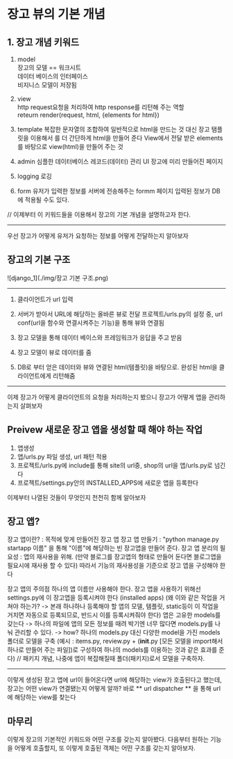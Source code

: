 # 장고 뷰의 기본 개념


## **1. 장고 개념 키워드**
1. model	
  장고의 모델 == 워크시트	
  데이터 베이스의 인터페이스	
  비지니스 모델이 저장됨	

2. view		
  http request요청을 처리하여 http response를 리턴해 주는 역할		
  reteurn render(request, html, {elements for html})	

3. template
  복잡한 문자열의 조합하여 일반적으로 html을 만드는 것 대신 장고 탬플릿을 이용해서 를 더 간단하게 html을 만들어 준다
  View에서 전달 받은 elements를 바탕으로 view(html)을 만들어 주는 것

4. admin
  심플한 데이터베이스 레코드(데이터) 관리 UI
  장고에 미리 만들어진 페이지

5. logging
  로깅

6. form
  유저가 입력한 정보를 서버에 전송해주는 formm 페이지
  입력된 정보가 DB에 적용될 수도 있다.

// 이제부터 이 키워드들을 이용해서 장고의 기본 개념을 설명하고자 한다.



---
우선 장고가 어떻게 유저가 요청하는 정보를 어떻게 전달하는지 알아보자

## 장고의 기본 구조

![django_1](./img/장고 기본 구조.png)

---
  1. 클라이언트가 url 입력 
  
  2. 서버가 받아서 URL에 해당하는 올바른 뷰로 전달
    프로젝트/urls.py의 설정 중, url conf(url을 함수와 연결시켜주는 기능)을 통해 뷰와 연결됨
    
  3. 장고 모델을 통해 데이터 베이스와 프레임워크가 응답을 주고 받음
  
  4. 장고 모델이 뷰로 데이터를 줌
  
  5. DB로 부터 얻은 데이터와 뷰와 연결된 html(템플릿)을 바탕으로. 완성된 html을 클라이언트에게 리턴해줌

---

이제 장고가 어떻게 클라이언트의 요청을 처리하는지 봤으니 장고가 어떻게 앱을 관리하는지 살펴보자
## Preivew 새로운 장고 앱을 생성할 때 해야 하는 작업
  1. 앱생성
  2. 앱/urls.py 파일 생성, url 패턴 적용
  3. 프로젝트/urls.py에 include를 통해 site의 url중, shop의 url을 앱/urls.py로 넘긴다
  4. 프로젝트/settings.py안의 INSTALLED_APPS에 새로운 앱을 등록한다
  
이제부터 나열된 것들이 무엇인지 천천히 함께 알아보자 

## 장고 앱?
  장고 앱이란? : 목적에 맞게 만들어진 장고 앱
  장고 앱 만들기 : "python manage.py startapp 이름" 을 통해 "이름"에 해당하는 빈 장고앱을 만들어 준다.
  장고 앱 분리의 필요성 :  앱의 재사용을 위해. (만약 블로그를 장고앱의 형태로 만들어 둔다면 블로그앱을 필요시에 재사용 할 수 있다)
	따라서 기능의 재사용성을 기준으로 장고 앱을 구성해야 한다

  장고 앱의 주의점
    하나의 앱 이름만 사용해야 한다. 
    장고 앱을 사용하기 위해선 settings.py에 이 장고앱을 등록시켜야 한다 (installed apps)
	  (왜 이와 같은 작업을 거쳐야 하는가? -> 본래 하나하나 등록해야 할 앱의 모델, 템플릿, static등이 이 작업을 거치면 자동으로 등록되므로, 반드시 이를 등록시켜줘야 한다)
    앱은 고유한 models를 갖는다 
      -> 하나의 파일에 앱의 모든 정보를 때려 박기엔 너무 많다면 models.py를 나눠 관리할 수 있다.
      -> how? 
	    하나의 models.py 대신 다양한 model을 가진 models폴더로 모델을 구축
         (예시 : items.py, review.py + (__init__.py [모든 모델을 import해서 하나로 만들어 주는 파일])로 구성하여 하나의 models를 이용하는 것과 같은 효과를 준다)
	        // 패키지 개념, 나중에 앱이 복잡해질때 폴더(패키지)로서 모델을 구축하자. 

---
이렇게 생성된 장고 앱에 url이 들어온다면 url에 해당하는 view가 호출된다고 했는데, 장고는 어떤 view가 연결됐는지 어떻게 알까?
바로 ** url dispatcher ** 을 통해 url에 해당하는 view를 찾는다

## 마무리
이렇게 장고의 기본적인 키워드와 어떤 구조를 갖는지 알아봤다.
다음부터 원하는 기능을 어떻게 호출할지, 또 이렇게 호출된 객체는 어떤 구조를 갖는지 알아보자. 


